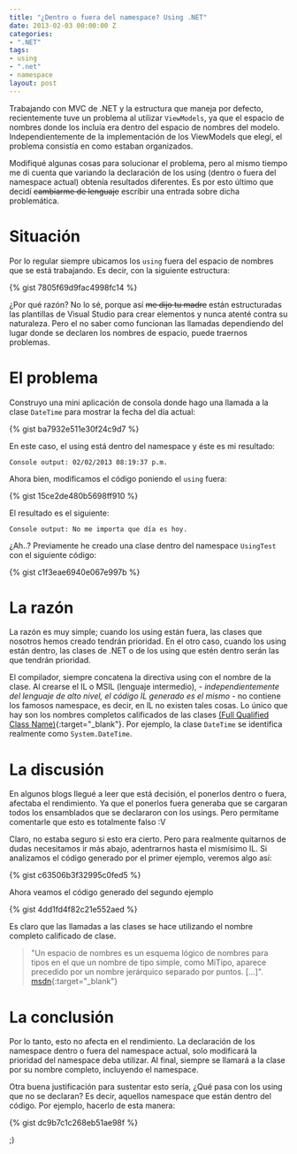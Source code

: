 ```yaml
---
title: "¿Dentro o fuera del namespace? Using .NET"
date: 2013-02-03 00:00:00 Z
categories:
- ".NET"
tags:
- using
- ".net"
- namespace
layout: post
---
```


Trabajando con MVC de .NET y la estructura que maneja por defecto, recientemente tuve un problema al utilizar `ViewModels`, ya que el espacio de nombres donde los incluía era dentro del espacio de nombres del modelo. Independientemente de la implementación de los ViewModels que elegí, el problema consistía en como estaban organizados.

Modifiqué algunas cosas para solucionar el problema, pero al mismo tiempo me di cuenta que variando  la declaración de los using (dentro o fuera del namespace actual) obtenía resultados diferentes. Es por esto último que decidí <del>cambiarme de lenguaje</del> escribir una entrada sobre dicha problemática.

# Situación
Por lo regular siempre ubicamos los `using` fuera del espacio de nombres que se está trabajando. Es decir, con la siguiente estructura:

{% gist 7805f69d9fac4998fc14 %}

¿Por qué razón? No lo sé, porque así <del>me dijo tu madre</del> están estructuradas las plantillas de Visual Studio para crear elementos y nunca atenté contra su naturaleza. Pero el no saber como funcionan las llamadas dependiendo del lugar donde se declaren los nombres de espacio, puede traernos problemas.

# El problema

Construyo una mini aplicación de consola donde hago una llamada a la clase `DateTime` para mostrar la fecha del día actual:

{% gist ba7932e511e30f24c9d7 %}

En este caso, el using está dentro del namespace y éste es mi resultado:

    Console output: 02/02/2013 08:19:37 p.m.


Ahora bien, modificamos el código poniendo el `using` fuera:

{% gist 15ce2de480b5698ff910 %}

El resultado es el siguiente:

    Console output: No me importa que día es hoy.

¿Ah..? Previamente he creado una clase dentro del namespace `UsingTest` con el siguiente código:

{% gist c1f3eae6940e067e997b %}

# La razón
La razón es muy simple; cuando los using están fuera, las clases que nosotros hemos creado tendrán prioridad. En el otro caso, cuando los using están dentro, las clases de .NET o de los using que estén dentro serán las que tendrán prioridad.

El compilador, siempre concatena la directiva using con el nombre de la clase. Al crearse el IL o MSIL (lenguaje intermedio), *- independientemente del lenguaje de alto nivel, el código IL generado es el mismo -* no contiene los famosos namespace, es decir, en IL no existen tales cosas. Lo único que hay son los nombres completos calificados de las clases [(Full Qualified Class Name)](https://en.wikipedia.org/wiki/Fully_qualified_name){:target="_blank"}. Por ejemplo, la clase `DateTime` se identifica realmente como `System.DateTime`.

# La discusión
En algunos blogs llegué a leer que está decisión, el ponerlos dentro o fuera, afectaba el rendimiento. Ya que el ponerlos fuera generaba que se cargaran todos los ensamblados que se declararon con los usings. Pero permítame comentarle que esto es totalmente falso :V

Claro, no estaba seguro si esto era cierto. Pero para realmente quitarnos de dudas necesitamos ir más abajo, adentrarnos hasta el mismísimo IL. Si analizamos el código generado por el primer ejemplo, veremos algo así:

{% gist c63506b3f32995c0fed5 %}

Ahora veamos el código generado del segundo ejemplo

{% gist 4dd1fd4f82c21e552aed %}

Es claro que las llamadas a las clases se hace utilizando el nombre completo calificado de clase.

> "Un espacio de nombres es un esquema lógico de nombres para tipos en el que un nombre de tipo simple, como MiTipo, aparece precedido por un nombre jerárquico separado por puntos. [...]". [msdn](https://msdn.microsoft.com/en-us/library/ms973231.aspx){:target="_blank"}

# La conclusión
Por lo tanto, esto no afecta en el rendimiento. La declaración de los namespace dentro o fuera del namespace actual, solo modificará la prioridad del namespace deba utilizar. Al final, siempre se llamará a la clase por su nombre completo, incluyendo el namespace.

Otra buena justificación para sustentar esto sería, ¿Qué pasa con los using que no se declaran? Es decir, aquellos namespace que están dentro del código. Por ejemplo, hacerlo de esta manera:

{% gist dc9b7c1c268eb51ae98f %}

;)
